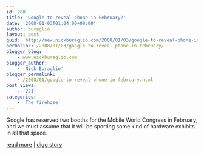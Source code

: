 ```yaml
---
id: 288
title: 'Google to reveal phone in February?'
date: '2008-01-03T01:04:00+00:00'
author: buraglio
layout: post
guid: 'http://new.nickburaglio.com/2008/01/03/google-to-reveal-phone-in-february/'
permalink: /2008/01/03/google-to-reveal-phone-in-february/
blogger_blog:
    - www.nickburaglio.com
blogger_author:
    - 'Nick Buraglio'
blogger_permalink:
    - /2008/01/google-to-reveal-phone-in-february.html
post_views:
    - '221'
categories:
    - 'The firehose'
---
```


Google has reserved two booths for the Mobile World Congress in February, and we must assume that it will be sporting some kind of hardware exhibits in all that space.

[read more](http://www.helloandroid.com/node/183) | [digg story](http://digg.com/gadgets/Google_to_reveal_phone_in_February)